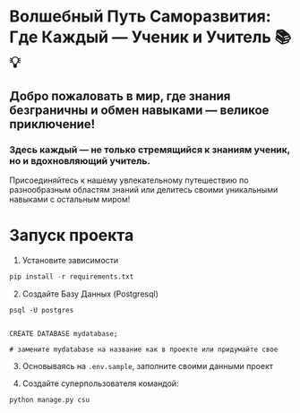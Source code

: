 # Волшебный Путь Саморазвития: Где Каждый — Ученик и Учитель 📚💡

## Добро пожаловать в мир, где знания безграничны и обмен навыками — великое приключение!

### Здесь каждый — не только стремящийся к знаниям ученик, но и вдохновляющий учитель.

Присоединяйтесь к нашему увлекательному путешествию по разнообразным областям знаний или делитесь своими уникальными навыками с остальным миром!


# Запуск проекта

1. Установите зависимости 
```python
pip install -r requirements.txt
```

2. Создайте Базу Данных (Postgresql) 

```
psql -U postgres


CREATE DATABASE mydatabase;

# замените mydatabase на название как в проекте или придумайте свое
```

3. Основываясь на `.env.sample`, заполните своими данными проект

4. Создайте суперпользователя командой:

```
python manage.py csu
```
